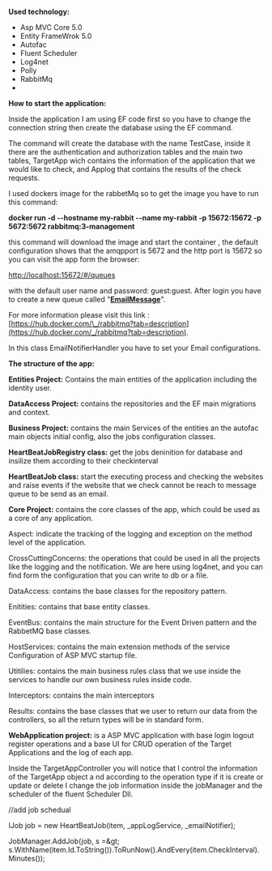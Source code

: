 **Used technology:**

- Asp MVC Core 5.0
- Entity FrameWrok 5.0
- Autofac
- Fluent Scheduler
- Log4net
- Polly
- RabbitMq
-

**How to start the application:**

Inside the application I am using EF code first so you have to change the connection string then create the database using the EF command.

The command will create the database with the name TestCase, inside it there are the authentication and authorization tables and the main two tables, TargetApp wich contains the information of the application that we would like to check, and Applog that contains the results of the check requests.

I used dockers image for the rabbetMq so to get the image you have to run this command:

**docker run -d --hostname my-rabbit --name my-rabbit -p 15672:15672 -p 5672:5672 rabbitmq:3-management**

this command will download the image and start the container , the default configuration shows that the amqpport is 5672 and the http port is 15672 so you can visit the app form the browser:

[http://localhost:15672/#/queues](http://localhost:15672/#/queues)

with the default user name and password: guest:guest. After login you have to create a new queue called &quot;[**EmailMessage**](http://localhost:15672/#/queues/%2F/EmailMessage)&quot;.

For more information please visit this link : [https://hub.docker.com/\_/rabbitmq?tab=description](https://hub.docker.com/_/rabbitmq?tab=description).

In this class EmailNotifierHandler you have to set your Email configurations.

**The structure of the app:**

**Entities Project:** Contains the main entities of the application including the identity user.

**DataAccess Project:** contains the repositories and the EF main migrations and context.

**Business Project:** contains the main Services of the entities an the autofac main objects initial config, also the jobs configuration classes.

**HeartBeatJobRegistry class:** get the jobs deninition for database and insilize them according to their checkinterval

**HeartBeatJob class:** start the executing process and checking the websites and raise events if the website that we check cannot be reach to message queue to be send as an email.

**Core Project:** contains the core classes of the app, which could be used as a core of any application.

Aspect: indicate the tracking of the logging and exception on the method level of the application.

CrossCuttingConcerns: the operations that could be used in all the projects like the logging and the notification. We are here using log4net, and you can find form the configuration that you can write to db or a file.

DataAccess: contains the base classes for the repository pattern.

Enitities: contains that base entity classes.

EventBus: contains the main structure for the Event Driven pattern and the RabbetMQ base classes.

HostServices: contains the main extension methods of the service Configuration of ASP MVC startup file.

Utitilies: contains the main business rules class that we use inside the services to handle our own business rules inside code.

Interceptors: contains the main interceptors

Results: contains the base classes that we user to return our data from the controllers, so all the return types will be in standard form.

**WebApplication project:** is a ASP MVC application with base login logout register operations and a base UI for CRUD operation of the Target Applications and the log of each app.

Inside the TargetAppController you will notice that I control the information of the TargetApp object a nd according to the operation type if it is create or update or delete I change the job information inside the jobManager and the scheduler of the fluent Scheduler Dll.

//add job schedual

IJob job = new HeartBeatJob(item, \_appLogService, \_emailNotifier);

JobManager.AddJob(job, s =\&gt; s.WithName(item.Id.ToString()).ToRunNow().AndEvery(item.CheckInterval).Minutes());
